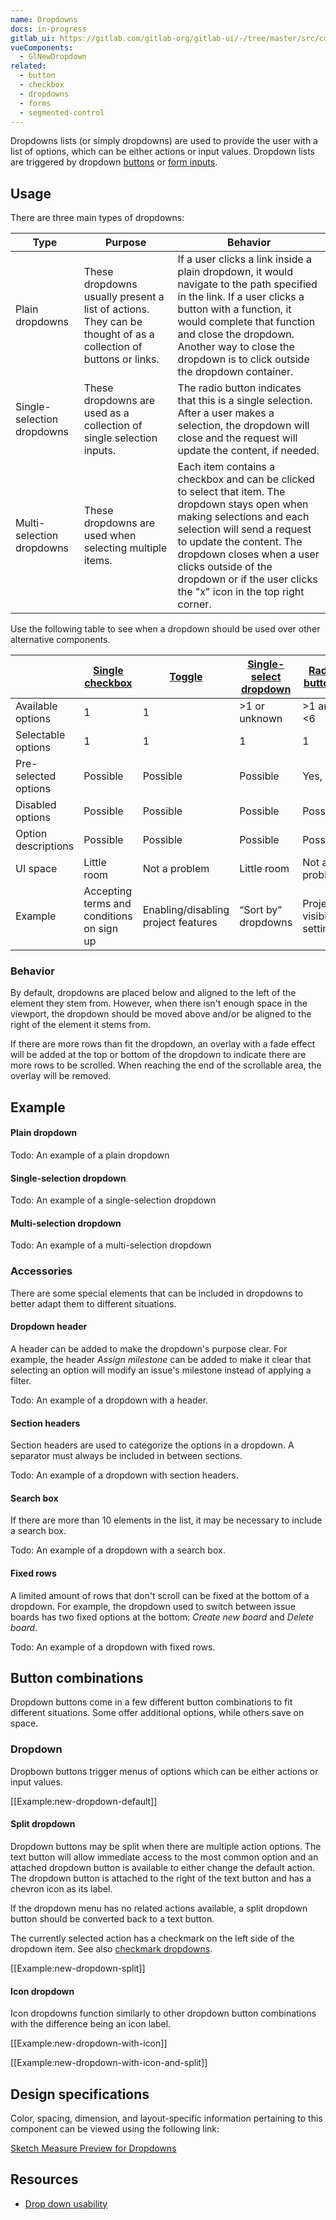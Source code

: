 ```yaml
---
name: Dropdowns
docs: in-progress
gitlab_ui: https://gitlab.com/gitlab-org/gitlab-ui/-/tree/master/src/components/base/dropdown
vueComponents:
  - GlNewDropdown
related:
  - button
  - checkbox
  - dropdowns
  - forms
  - segmented-control
---
```


Dropdowns lists (or simply dropdowns) are used to provide the user with a list of options, which can be either actions or input values. Dropdown lists are triggered by dropdown [buttons](/components/button) or [form inputs](/components/forms).

## Usage

There are three main types of dropdowns:

| Type                       | Purpose                                                                                               | Behavior                                                                                                                                                                                                                                               |
| -------------------------- | ----------------------------------------------------------------------------------------------------- | ------------------------------------------------------------------------------------------------------------------------------------------------------------------------------------------------------------------------------------------------------ |
| Plain dropdowns            | These dropdowns usually present a list of actions. They can be thought of as a collection of buttons or links. | If a user clicks a link inside a plain dropdown, it would navigate to the path specified in the link. If a user clicks a button with a function, it would complete that function and close the dropdown. Another way to close the dropdown is to click outside the dropdown container.                             |
| Single-selection dropdowns | These dropdowns are used as a collection of single selection inputs.                                  | The radio button indicates that this is a single selection. After a user makes a selection, the dropdown will close and the request will update the content, if needed.                                                                                                |
| Multi-selection dropdowns  | These dropdowns are used when selecting multiple items.                                   | Each item contains a checkbox and can be clicked to select that item. The dropdown stays open when making selections and each selection will send a request to update the content. The dropdown closes when a user clicks outside of the dropdown or if the user clicks the "x" icon in the top right corner. |


Use the following table to see when a dropdown should be used over other alternative components.

|  | [Single checkbox](/components/checkbox) | [Toggle](/components/toggle) | [Single-select dropdown](/components/dropdowns) | [Radio buttons](/components/radio-button) | [Segmented control](/components/segmented-control) | [Multiple checkboxes](/components/checkbox) | [Multi-select dropdown](/components/dropdowns) |
|---|---|---|---|---|---|---|---|
| Available options | 1 | 1 | >1 or unknown | >1 and <6 | >1 and <6 | >1 and <6 | >1 or unknown |
| Selectable options | 1 | 1 | 1 | 1 | 1 | >1 or even all | >1 or even all |
| Pre-selected options | Possible | Possible | Possible | Yes, 1 | Yes, 1 | Possible | Possible |
| Disabled options | Possible | Possible | Possible | Possible | No | Possible | Possible |
| Option descriptions | Possible | Possible | Possible | Possible | No | Possible | Possible |
| UI space | Little room | Not a problem | Little room | Not a problem | Not a problem | Not a problem | Little room |
| Example | Accepting terms and conditions on sign up | Enabling/disabling project features | “Sort by” dropdowns | Project visibility setting | 7, 30, 90 days timeframe in analytics dashboards | Scopes selection in User settings > Applications | Add/remove labels |

### Behavior

By default, dropdowns are placed below and aligned to the left of the element they stem from. However, when there isn't enough space in the viewport, the dropdown should be moved above and/or be aligned to the right of the element it stems from.

If there are more rows than fit the dropdown, an overlay with a fade effect will be added at the top or bottom of the dropdown to indicate there are more rows to be scrolled. When reaching the end of the scrollable area, the overlay will be removed.

## Example

#### Plain dropdown

Todo: An example of a plain dropdown

#### Single-selection dropdown

Todo: An example of a single-selection dropdown

#### Multi-selection dropdown

Todo: An example of a multi-selection dropdown

### Accessories

There are some special elements that can be included in dropdowns to better adapt them to different situations.

#### Dropdown header

A header can be added to make the dropdown's purpose clear. For example, the header _Assign milestone_ can be added to make it clear that selecting an option will modify an issue's milestone instead of applying a filter.

Todo: An example of a dropdown with a header.

#### Section headers

Section headers are used to categorize the options in a dropdown. A separator must always be included in between sections.

Todo: An example of a dropdown with section headers.

#### Search box

If there are more than 10 elements in the list, it may be necessary to include a search box.

Todo: An example of a dropdown with a search box.

#### Fixed rows

A limited amount of rows that don't scroll can be fixed at the bottom of a dropdown. For example, the dropdown used to switch between issue boards has two fixed options at the bottom: _Create new board_ and _Delete board_.

Todo: An example of a dropdown with fixed rows.

## Button combinations

Dropdown buttons come in a few different button combinations to fit different situations. Some offer additional options, while others save on space.

### Dropdown

Dropbown buttons trigger menus of options which can be either actions or input values.

[[Example:new-dropdown-default]]

#### Split dropdown

Dropdown buttons may be split when there are multiple action options. The text button will allow immediate access to the most common option and an attached dropdown button is available to either change the default action. The dropdown button is attached to the right of the text button and has a chevron icon as its label.

If the dropdown menu has no related actions available, a split dropdown button should be converted back to a text button.

The currently selected action has a checkmark on the left side of the dropdown item. See also [checkmark dropdowns](/components/dropdowns).

[[Example:new-dropdown-split]]

#### Icon dropdown

Icon dropdowns function similarly to other dropdown button combinations with the difference being an icon label.

[[Example:new-dropdown-with-icon]]

[[Example:new-dropdown-with-icon-and-split]]

## Design specifications

Color, spacing, dimension, and layout-specific information pertaining to this component can be viewed using the following link:

[Sketch Measure Preview for Dropdowns](https://gitlab-org.gitlab.io/gitlab-design/hosted/design-gitlab-specs/dropdown-spec-previews/)

## Resources

- [Drop down usability](https://baymard.com/blog/drop-down-usability)
